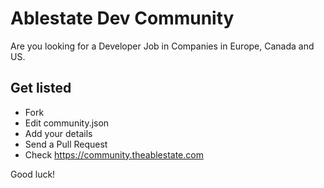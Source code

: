 # Ablestate Dev Community

Are you looking for a Developer Job in Companies in Europe, Canada and US.

## Get listed

- Fork
- Edit community.json
- Add your details
- Send a Pull Request
- Check https://community.theablestate.com

Good luck!